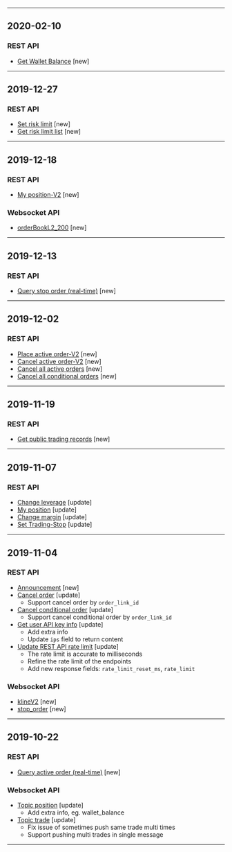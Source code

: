 <hr>

## 2020-02-10

### REST API
- [Get Wallet Balance](./rest_api.md#open-apiwalletbalanceget) [new]

<hr>

## 2019-12-27

### REST API
- [Set risk limit](./rest_api.md#wallet-setrisklimit) [new]
- [Get risk limit list](./rest_api.md#wallet-getrisklimit) [new]

<hr>

## 2019-12-18

### REST API
- [My position-V2](./rest_api.md#positionlistv2get) [new]
### Websocket API
- [orderBookL2_200](./websocket.md#orderBook200_v2) [new]

<hr>

## 2019-12-13

### REST API
- [Query stop order (real-time)](./rest_api.md#v2-private-stop-order) [new]

<hr>

## 2019-12-02

### REST API

- [Place active order-V2](./rest_api.md#open-apiordercreatev2post) [new]
- [Cancel active order-V2](./rest_api.md#open-apiordercancelv2post) [new]
- [Cancel all active orders](./rest_api.md#open-apiordercancelallpost) [new]
- [Cancel all conditional orders](./rest_api.md#open-apistop-ordercancelallpost) [new]

<hr>

## 2019-11-19

### REST API

- [Get public trading records](./rest_api.md#trading-records) [new]

<hr>

## 2019-11-07

### REST API

- [Change leverage](./rest_api.md#userleveragesavepost) [update]
- [My position](./rest_api.md#positionlistget) [update]
- [Change margin](./rest_api.md#positionchange-position-marginpost) [update]
- [Set Trading-Stop](./rest_api.md#position-settradingstoppost) [update]

<hr>

## 2019-11-04

### REST API
- [Announcement](./rest_api.md#open-apiannouncement) [new]
- [Cancel order](./rest_api.md#open-apiordercancelpost) [update]
    - Support cancel order by `order_link_id`
- [Cancel conditional order](./rest_api.md#open-apistop-ordercancelpost) [update]
    - Support cancel conditional order by `order_link_id`
- [Get user API key info](./rest_api.md#open-apikeyget) [update]
    - Add extra info
    - Update `ips` field to return content
- [Update REST API rate limit](./rest_api_sign.md#api-request-rate-limits) [update]
	- The rate limit is accurate to milliseconds
	- Refine the rate limit of the endpoints
	- Add new response fields: `rate_limit_reset_ms`, `rate_limit`
### Websocket API
- [klineV2](websocket.md#kline_v2) [new]
- [stop_order](websocket.md#stop-order) [new]
<hr>


## 2019-10-22

### REST API
- [Query active order (real-time)](./rest_api.md#v2-private-order) [new]

### Websocket API
- [Topic position](./websocket.md#position) [update]
    - Add extra info, eg. wallet_balance
- [Topic trade](./websocket.md#trade) [update]
    - Fix issue of sometimes push same trade multi times
    - Support pushing multi trades in single message
<hr>
